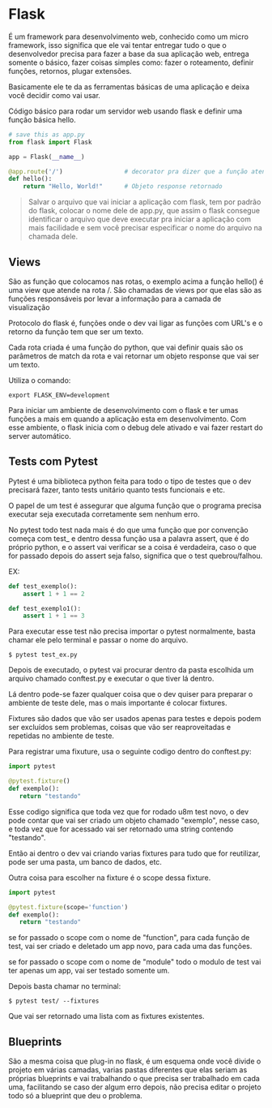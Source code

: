 # Flask

É um framework para desenvolvimento web, conhecido como um micro framework,
isso significa que ele vai tentar entregar tudo o que o desenvolvedor precisa para fazer a base da sua aplicação web, entrega somente o básico, fazer coisas simples como: fazer o roteamento, definir funções, retornos, plugar extensões.

Basicamente ele te da as ferramentas básicas de uma aplicação e deixa você decidir como vai usar.

Código básico para rodar um servidor web usando flask e definir uma função básica hello.

```Python
# save this as app.py
from flask import Flask

app = Flask(__name__)

@app.route('/')                 # decorator pra dizer que a função atende na rota /
def hello():
    return "Hello, World!"      # Objeto response retornado
```

> Salvar o arquivo que vai iniciar a aplicação com flask, tem por padrão do flask, colocar o nome dele de app.py, que assim o flask consegue identificar o arquivo que deve executar pra iniciar a aplicação com mais facilidade e sem você precisar especificar o nome do arquivo na chamada dele.
## Views

São as função que colocamos nas rotas, o exemplo acima a função hello() é uma view que atende na rota /.
São chamadas de views por que elas são as funções responsáveis por levar a informação para a camada de visualização


Protocolo do flask é, funções onde o dev vai ligar as funções com URL's e o retorno da função tem que ser um texto.

Cada rota criada é uma função do python, que vai definir quais são os parâmetros de match da rota e vai retornar um objeto response que vai ser um texto.

Utiliza o comando:

    export FLASK_ENV=development

Para iniciar um ambiente de desenvolvimento com o flask e ter umas funções a mais em quando a aplicação esta em desenvolvimento. Com esse ambiente, o flask inicia com o debug dele ativado e vai fazer restart do server automático.


## Tests com Pytest

Pytest é uma biblioteca python feita para todo o tipo de testes que o dev precisará fazer, tanto tests unitário quanto tests funcionais e etc.

O papel de um test é assegurar que alguma função que o programa precisa executar seja executada corretamente sem nenhum erro.

No pytest todo test nada mais é do que uma função que por convenção começa com test_ e dentro dessa função usa a palavra assert, que é do próprio python, e o assert vai verificar se a coisa é verdadeira, caso o que for passado depois do assert seja falso, significa que o test quebrou/falhou.

EX:
```Python
def test_exemplo():
    assert 1 + 1 == 2

def test_exemplo1():
    assert 1 + 1 == 3
```

Para executar esse test não precisa importar o pytest normalmente, basta chamar ele pelo terminal e passar o nome do arquivo.

    $ pytest test_ex.py

 Depois de executado, o pytest vai procurar dentro da pasta escolhida um arquivo chamado conftest.py e executar o que tiver lá dentro.

 Lá dentro pode-se fazer qualquer coisa que o dev quiser para preparar o ambiente de teste dele, mas o mais importante é colocar fixtures.

 Fixtures são dados que vão ser usados apenas para testes e depois podem ser excluídos sem problemas, coisas que vão ser reaproveitadas e repetidas no ambiente de teste.

 Para registrar uma fixuture, usa o seguinte codigo dentro do conftest.py:

 ```Python
 import pytest

 @pytest.fixture()
 def exemplo():
    return "testando"
 ```

 Esse codigo significa que toda vez que for rodado u8m test novo, o dev pode contar que vai ser criado um objeto chamado "exemplo", nesse caso, e toda vez que for acessado vai ser retornado uma string contendo "testando".

 Então ai dentro o dev vai criando varias fixtures para tudo que for reutilizar, pode ser uma pasta, um banco de dados, etc.

 Outra coisa para escolher na fixture é o scope dessa fixture.
 
 ```Python
 import pytest

 @pytest.fixture(scope='function')
 def exemplo():
    return "testando"
 ```

 se for passado o scope com o nome de "function", para cada função de test, vai ser criado e deletado um app novo, para cada uma das funções.

 se for passado o scope com o nome de "module" todo o modulo de test vai ter apenas um app, vai ser testado somente um.

 Depois basta chamar no terminal:

    $ pytest test/ --fixtures

Que vai ser retornado uma lista com as fixtures existentes. 


## Blueprints

São a mesma coisa que plug-in no flask, é um esquema onde você divide o projeto em várias camadas, varias pastas diferentes que elas seriam as próprias blueprints e vai trabalhando o que precisa ser trabalhado em cada uma, facilitando se caso der algum erro depois, não precisa editar o projeto todo só a blueprint que deu o problema.